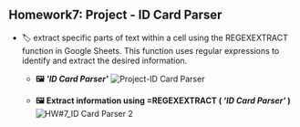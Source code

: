 ## Homework7: Project - ID Card Parser
- 🏷 extract specific parts of text within a cell using the REGEXEXTRACT function in Google Sheets. This function uses regular expressions to identify and extract the desired information.
  
  - **🖼 *'ID Card Parser'*** 
![Project-ID Card Parser](https://github.com/user-attachments/assets/1508b1a6-2a64-4624-9d73-631ef32b1165)


  - **🖼 Extract information using **=REGEXEXTRACT** ( *'ID Card Parser'* )** 
![HW#7_ID Card Parser 2](https://github.com/user-attachments/assets/afa74da0-5eb0-4c9f-ab66-680eaaee8916)
